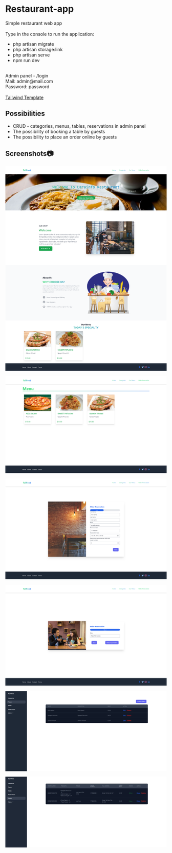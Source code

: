 # Restaurant-app

Simple restaurant web app
<br><br>
Type in the console to run the application:
<br>
- php artisan migrate<br>
- php artisan storage:link<br>
- php artisan serve<br>
- npm run dev
<br>
Admin panel - /login<br>
Mail: admin@mail.com<br>
Password: password
<br><br>
<a href="https://same616.gumroad.com/l/ehghk">Tailwind Template</a>

## Possibilities
<ul>
  <li>CRUD - categories, menus, tables, reservations in admin panel</li>
  <li>The possibility of booking a table by guests</li>
  <li>The possibility to place an order online by guests</li>
</ul>


## Screenshots:camera:

 
![1](https://github.com/kcreds/Restaurant-app/blob/main/Screen/1.png?raw=true)

![2](https://github.com/kcreds/Restaurant-app/blob/main/Screen/2.png?raw=true)

![3](https://github.com/kcreds/Restaurant-app/blob/main/Screen/3.png?raw=true)

![4](https://github.com/kcreds/Restaurant-app/blob/main/Screen/5.png?raw=true)

![5](https://github.com/kcreds/Restaurant-app/blob/main/Screen/4.png?raw=true)

![6](https://github.com/kcreds/Restaurant-app/blob/main/Screen/6.JPG?raw=true)

 
